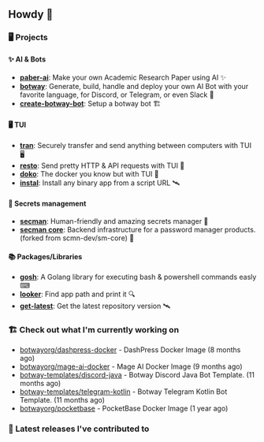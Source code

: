 ## Howdy 👋

### 🖥️ Projects

#### ✨ AI & Bots

- [**paber-ai**](https://github.com/paber-ai/paber): Make your own Academic Research Paper using AI ✨
- [**botway**](https://github.com/abdfnx/botway): Generate, build, handle and deploy your own AI Bot with your favorite language, for Discord, or Telegram, or even Slack 🤖
- [**create-botway-bot**](https://github.com/abdfnx/create-botway-bot): Setup a botway bot 🏗️

#### 🖥 TUI

- [**tran**](https://github.com/abdfnx/tran): Securely transfer and send anything between computers with TUI 🖥
- [**resto**](https://github.com/abdfnx/resto): Send pretty HTTP & API requests with TUI 🔗
- [**doko**](https://github.com/abdfnx/doko): The docker you know but with TUI 🐳
- [**instal**](https://github.com/abdfnx/instal): Install any binary app from a script URL 🛰️

#### 🔐 Secrets management

- [**secman**](https://github.com/scmn-dev/secman): Human-friendly and amazing secrets manager 👊
- [**secman core**](https://github.com/scmn-dev/core): Backend infrastructure for a password manager products. (forked from scmn-dev/sm-core) 📡️

#### 📚 Packages/Libraries

- [**gosh**](https://github.com/abdfnx/gosh): A Golang library for executing bash & powershell commands easly ⌨
- [**looker**](https://github.com/abdfnx/looker): Find app path and print it 🔍
- [**get-latest**](https://github.com/scmn-dev/get-latest): Get the latest repository version 🛰️

### 🏗️ Check out what I'm currently working on


- [botwayorg/dashpress-docker](https://github.com/botwayorg/dashpress-docker) - DashPress Docker Image (8 months ago)
- [botwayorg/mage-ai-docker](https://github.com/botwayorg/mage-ai-docker) - Mage AI Docker Image (9 months ago)
- [botway-templates/discord-java](https://github.com/botway-templates/discord-java) - Botway Discord Java Bot Template. (11 months ago)
- [botway-templates/telegram-kotlin](https://github.com/botway-templates/telegram-kotlin) - Botway Telegram Kotlin Bot Template. (11 months ago)
- [botwayorg/pocketbase](https://github.com/botwayorg/pocketbase) - PocketBase Docker Image (1 year ago)

### 🔭 Latest releases I've contributed to

